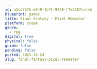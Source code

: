 ```yaml
---
id: a2ce757b-e849-4b71-9478-f7e5107ccdeb
blueprint: games
title: Final Fantasy - Pixel Remaster
platform: steam
genre:
  - rpg
digital: true
physical: false
guide: false
pending: false
posted: 2021-11-24
slug: final-fantasy-pixel-remaster
---
```

